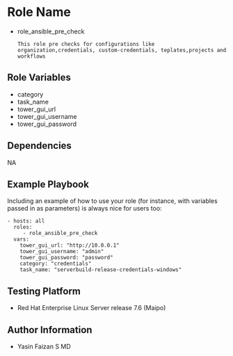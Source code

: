 Role Name
=========

- role_ansible_pre_check

      This role pre checks for configurations like organization,credentials, custom-credentials, teplates,projects and workflows

Role Variables
--------------

- category
- task_name
- tower_gui_url
- tower_gui_username
- tower_gui_password

Dependencies
------------

NA

Example Playbook
----------------

Including an example of how to use your role (for instance, with variables passed in as parameters) is always nice for users too:

    - hosts: all
      roles:
         - role_ansible_pre_check
      vars:
        tower_gui_url: "http://10.0.0.1"
        tower_gui_username: "admin"
        tower_gui_password: "password"
        category: "credentials"
        task_name: "serverbuild-release-credentials-windows"
        

Testing Platform
----------------

- Red Hat Enterprise Linux Server release 7.6 (Maipo)

Author Information
------------------

- Yasin Faizan S MD
